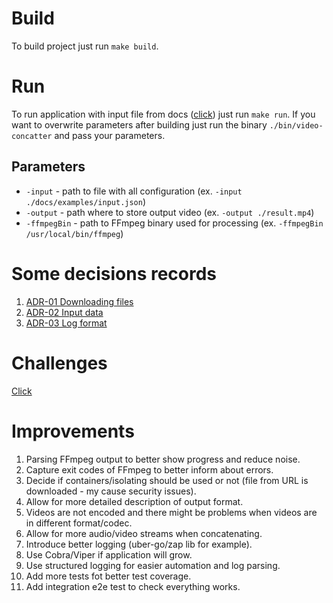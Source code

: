 # Build

To build project just run `make build`.

# Run

To run application with input file from docs ([click](./examples/input.json)) just run `make run`. If you want to overwrite parameters after building just run the binary `./bin/video-concatter` and pass your parameters.

## Parameters

* `-input` - path to file with all configuration (ex. `-input ./docs/examples/input.json`)
* `-output` - path where to store output video (ex. `-output ./result.mp4`)
* `-ffmpegBin` - path to FFmpeg binary used for processing (ex. `-ffmpegBin /usr/local/bin/ffmpeg`)

# Some decisions records

1. [ADR-01 Downloading files](./adr/adr_01_dowloading_files.md)
1. [ADR-02 Input data](./adr/adr_02_input_data.md)
1. [ADR-03 Log format](./adr/adr_03_log_format.md)

# Challenges

[Click](./challenges.md)

# Improvements

1. Parsing FFmpeg output to better show progress and reduce noise.
2. Capture exit codes of FFmpeg to better inform about errors.
3. Decide if containers/isolating should be used or not (file from URL is downloaded - my cause security issues).
4. Allow for more detailed description of output format.
5. Videos are not encoded and there might be problems when videos are in different format/codec.
6. Allow for more audio/video streams when concatenating.
7. Introduce better logging (uber-go/zap lib for example).
8. Use Cobra/Viper if application will grow.
9. Use structured logging for easier automation and log parsing.
10. Add more tests fot better test coverage.
11. Add integration e2e test to check everything works.
